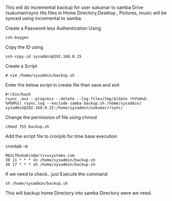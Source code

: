 This will do incremental backup for user sukumar to samba Drive /sukumar/rsync
His files in Home Directory,Desktop , Pictures, music will be synced using incremental to samba.

Create a Password less Authentication Using 

```
ssh-keygen 
```
Copy the ID using 

```
ssh-copy-id sysadmin@192.168.0.15
```

Create a Script 

```
# vim /home/sysadmin/backup.sh
```

Enter the below script in create file then save and exit

```
#!/bin/bash
rsync -avz --progress --delete --log-file=/tmp/$(date +%Y%m%d-%H%M%S)_rsync.log --exclude samba backup.sh /home/sysadmin/ sysadmin@192.168.0.15:/home/sysadmin/sukumar/rsync/
```
Change the permission of file using chmod

```
chmod 755 backup.sh
```

Add the script file to cronjob for time base execution

crontab -e

```
MAILTO=babin@arrivusystems.com
30 11 * * * sh /home/sysadmin/backup.sh
30 17 * * * sh /home/sysadmin/backup.sh
```

If we need to check.. just Execute the command 

```
sh /home/sysadmin/backup.sh
```

This will backup home Directory into samba Directory were we need.